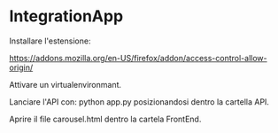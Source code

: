 # IntegrationApp

Installare l'estensione:

https://addons.mozilla.org/en-US/firefox/addon/access-control-allow-origin/

Attivare un virtualenvironmant.

Lanciare l'API con: python app.py posizionandosi dentro la cartella API.

Aprire il file carousel.html dentro la cartela FrontEnd.